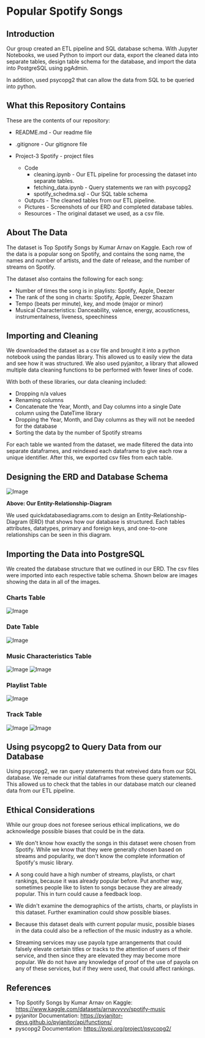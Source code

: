 # Popular Spotify Songs

## Introduction

Our group created an ETL pipeline and SQL database schema. With Jupyter Notebooks, we used Python to import our data, export the cleaned data into separate tables, design table schema for the database, and import the data into PostgreSQL using pgAdmin.

In addition, used psycopg2 that can allow the data from SQL to be queried into python.

## What this Repository Contains

These are the contents of our repository:

- README.md  - Our readme file
- .gitignore - Our gitignore file

- Project-3 Spotify - project files

  - Code
    - cleaning.ipynb - Our ETL pipeline for processing the dataset into separate tables.
    - fetching_data.ipynb - Query statements we ran with psycopg2
    - spotify_schedma.sql - Our SQL table schema
  - Outputs - The cleaned tables from our ETL pipeline.
  - Pictures - Screenshots of our ERD and completed database tables.
  - Resources - The original dataset we used, as a csv file.

## About The Data

The dataset is Top Spotify Songs by Kumar Arnav on Kaggle. Each row of the data is a popular song on Spotify, and contains the song name, the names and number of artists, and the date of release, and the number of streams on Spotify.

The dataset also contains the following for each song:

- Number of times the song is in playlists: Spotify, Apple, Deezer
- The rank of the song in charts: Spotify, Apple, Deezer Shazam
- Tempo (beats per minute), key, and mode (major or minor)
- Musical Characteristics: Danceability, valence, energy, acousticness, instrumentalness, liveness, speechiness

## Importing and Cleaning

We downloaded the dataset as a csv file and brought it into a python notebook using the pandas library. This allowed us to easily view the data and see how it was structured. We also used pyjanitor, a library that allowed multiple data cleaning functions to be performed with fewer lines of code.

With both of these libraries, our data cleaning included:

- Dropping n/a values
- Renaming columns
- Concatenate the Year, Month, and Day columns into a single Date column using the DateTime library
- Dropping the Year, Month, and Day columns as they will not be needed for the database
- Sorting the data by the number of Spotify streams

For each table we wanted from the dataset, we made filtered the data into separate dataframes, and reindexed each dataframe to give each row a unique identifier. After this, we exported csv files from each table.

## Designing the ERD and Database Schema

![Image](Project-3%20Spotify/Pictures/Spotify%20ERD.png)

**Above: Our Entity-Relationship-Diagram**

We used quickdatabasediagrams.com to design an Entity-Relationship-Diagram (ERD) that shows how our database is structured. Each tables attributes, datatypes, primary and foreign keys, and one-to-one relationships can be seen in this diagram.

## Importing the Data into PostgreSQL

We created the database structure that we outlined in our ERD. The csv files were imported into each respective table schema. Shown below are images showing the data in all of the images.

### Charts Table
![Image](Project-3%20Spotify/Pictures/charts.png)

### Date Table
![Image](Project-3%20Spotify/Pictures/date.png)

### Music Characteristics Table
![Image](Project-3%20Spotify/Pictures/music_char1.png)
![Image](Project-3%20Spotify/Pictures/music_char2.png)

### Playlist Table
![Image](Project-3%20Spotify/Pictures/playlist.png)

### Track Table
![Image](Project-3%20Spotify/Pictures/track1.png)
![Image](Project-3%20Spotify/Pictures/track2.png)

## Using psycopg2 to Query Data from our Database

Using psycopg2, we ran query statements that retreived data from our SQL database. We remade our initial dataframes from these query statements. This allowed us to check that the tables in our database match our cleaned data from our ETL pipeline.

## Ethical Considerations

While our group does not foresee serious ethical implications, we do acknowledge possible biases that could be in the data.

- We don't know how exactly the songs in this dataset were chosen from Spotify. While we know that they were generally chosen based on streams and popularity, we don't know the complete information of Spotify's music library.

- A song could have a high number of streams, playlists, or chart rankings, because it was already popular before. Put another way, sometimes people like to listen to songs because they are already popular. This in turn could cause a feedback loop.

- We didn't examine the demographics of the artists, charts, or playlists in this dataset. Further examination could show possible biases.

- Because this dataset deals with current popular music, possible biases in the data could also be a reflection of the music industry as a whole.

- Streaming services may use payola type arrangements that could falsely elevate certain titles or tracks to the attention of users of their service, and then since they are elevated they may become more popular. We do not have any knowledge of proof of the use of payola on any of these services, but if they were used, that could affect rankings.

## References

- Top Spotify Songs by Kumar Arnav on Kaggle: https://www.kaggle.com/datasets/arnavvvvv/spotify-music
- pyjanitor Documentation: https://pyjanitor-devs.github.io/pyjanitor/api/functions/
- pyscopg2 Documentation: https://pypi.org/project/psycopg2/
